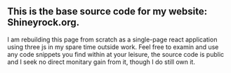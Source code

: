 ## This is the base source code for my website: Shineyrock.org.

I am rebuilding this page from scratch as a single-page react application using three js in my spare time outside work.
Feel free to examin and use any code snippets you find within at your leisure, the source code is public and I seek no direct monitary gain from it, though I do still own it.
